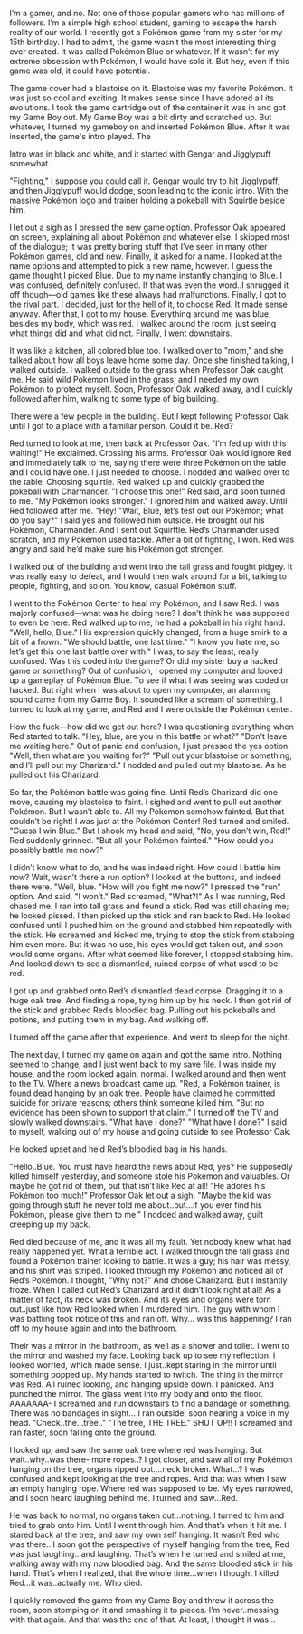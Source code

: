 I’m a gamer, and no. Not one of those popular gamers who has millions of followers. I’m a simple high school student, gaming to escape the harsh reality of our world. I recently got a Pokémon game from my sister for my 15th birthday. I had to admit, the game wasn’t the most interesting thing ever created. It was called Pokémon Blue or whatever. If it wasn’t for my extreme obsession with Pokémon, I would have sold it. But hey, even if this game was old, it could have potential.

The game cover had a blastoise on it. Blastoise was my favorite Pokémon. It was just so cool and exciting. It makes sense since I have adored all its evolutions. I took the game cartridge out of the container it was in and got my Game Boy out. My Game Boy was a bit dirty and scratched up. But whatever, I turned my gameboy on and inserted Pokémon Blue. After it was inserted, the game's intro played. The

Intro was in black and white, and it started with Gengar and Jigglypuff somewhat.

"Fighting," I suppose you could call it. Gengar would try to hit Jigglypuff, and then Jigglypuff would dodge, soon leading to the iconic intro. With the massive Pokémon logo and trainer holding a pokeball with Squirtle beside him.

I let out a sigh as I pressed the new game option. Professor Oak appeared on screen, explaining all about Pokémon and whatever else. I skipped most of the dialogue; it was pretty boring stuff that I’ve seen in many other Pokémon games, old and new. Finally, it asked for a name. I looked at the name options and attempted to pick a new name, however. I guess the game thought I picked Blue. Due to my name instantly changing to Blue. I was confused, definitely confused. If that was even the word..I shrugged it off though—old games like these always had malfunctions. Finally, I got to the rival part. I decided, just for the hell of it, to choose Red. It made sense anyway. After that, I got to my house. Everything around me was blue, besides my body, which was red. I walked around the room, just seeing what things did and what did not. Finally, I went downstairs.

It was like a kitchen, all colored blue too. I walked over to "mom," and she talked about how all boys leave home some day. Once she finished talking, I walked outside. I walked outside to the grass when Professor Oak caught me. He said wild Pokémon lived in the grass, and I needed my own Pokémon to protect myself. Soon, Professor Oak walked away, and I quickly followed after him, walking to some type of big building.

There were a few people in the building. But I kept following Professor Oak until I got to a place with a familiar person. Could it be..Red?

Red turned to look at me, then back at Professor Oak. "I’m fed up with this waiting!" He exclaimed. Crossing his arms. Professor Oak would ignore Red and immediately talk to me, saying there were three Pokémon on the table and I could have one. I just needed to choose. I nodded and walked over to the table. Choosing squirtle. Red walked up and quickly grabbed the pokeball with Charmander. "I choose this one!" Red said, and soon turned to me. "My Pokémon looks stronger." I ignored him and walked away. Until Red followed after me. "Hey! "Wait, Blue, let’s test out our Pokémon; what do you say?" I said yes and followed him outside. He brought out his Pokémon, Charmander. And I sent out Squirttle. Red’s Charmander used scratch, and my Pokémon used tackle. After a bit of fighting, I won. Red was angry and said he’d make sure his Pokémon got stronger.

I walked out of the building and went into the tall grass and fought pidgey. It was really easy to defeat, and I would then walk around for a bit, talking to people, fighting, and so on. You know, casual Pokémon stuff.

I went to the Pokémon Center to heal my Pokémon, and I saw Red. I was majorly confused—what was he doing here? I don’t think he was supposed to even be here. Red walked up to me; he had a pokeball in his right hand. "Well, hello, Blue." His expression quickly changed, from a huge smirk to a bit of a frown. "We should battle, one last time." "I know you hate me, so let’s get this one last battle over with." I was, to say the least, really confused. Was this coded into the game? Or did my sister buy a hacked game or something? Out of confusion, I opened my computer and looked up a gameplay of Pokémon Blue. To see if what I was seeing was coded or hacked. But right when I was about to open my computer, an alarming sound came from my Game Boy. It sounded like a scream of something. I turned to look at my game, and Red and I were outside the Pokémon center.

How the fuck—how did we get out here? I was questioning everything when Red started to talk. "Hey, blue, are you in this battle or what?" "Don't leave me waiting here." Out of panic and confusion, I just pressed the yes option. "Well, then what are you waiting for?" "Pull out your blastoise or something, and I’ll pull out my Charizard." I nodded and pulled out my blastoise. As he pulled out his Charizard.

So far, the Pokémon battle was going fine. Until Red’s Charizard did one move, causing my blastoise to faint. I sighed and went to pull out another Pokémon. But I wasn’t able to. All my Pokémon somehow fainted. But that couldn’t be right! I was just at the Pokémon Center! Red turned and smiled. "Guess I win Blue." But I shook my head and said, "No, you don’t win, Red!" Red suddenly grinned. "But all your Pokémon fainted." "How could you possibly battle me now?"

I didn’t know what to do, and he was indeed right. How could I battle him now? Wait, wasn’t there a run option? I looked at the buttons, and indeed there were. "Well, blue. "How will you fight me now?" I pressed the "run" option. And said, "I won’t." Red screamed, "What?!" As I was running, Red chased me. I ran into tall grass and found a stick. Red was still chasing me; he looked pissed. I then picked up the stick and ran back to Red. He looked confused until I pushed him on the ground and stabbed him repeatedly with the stick. He screamed and kicked me, trying to stop the stick from stabbing him even more. But it was no use, his eyes would get taken out, and soon would some organs. After what seemed like forever, I stopped stabbing him. And looked down to see a dismantled, ruined corpse of what used to be red.

I got up and grabbed onto Red’s dismantled dead corpse. Dragging it to a huge oak tree. And finding a rope, tying him up by his neck. I then got rid of the stick and grabbed Red’s bloodied bag. Pulling out his pokeballs and potions, and putting them in my bag. And walking off.

I turned off the game after that experience. And went to sleep for the night.

The next day, I turned my game on again and got the same intro. Nothing seemed to change, and I just went back to my save file. I was inside my house, and the room looked again, normal. I walked around and then went to the TV. Where a news broadcast came up. "Red, a Pokémon trainer, is found dead hanging by an oak tree. People have claimed he committed suicide for private reasons; others think someone killed him. "But no evidence has been shown to support that claim." I turned off the TV and slowly walked downstairs. "What have I done?" "What have I done?" I said to myself, walking out of my house and going outside to see Professor Oak.

He looked upset and held Red’s bloodied bag in his hands.

"Hello..Blue. You must have heard the news about Red, yes? He supposedly killed himself yesterday, and someone stole his Pokémon and valuables. Or maybe he got rid of them, but that isn’t like Red at all! "He adores his Pokémon too much!" Professor Oak let out a sigh. "Maybe the kid was going through stuff he never told me about..but…if you ever find his Pokémon, please give them to me." I nodded and walked away, guilt creeping up my back.

Red died because of me, and it was all my fault. Yet nobody knew what had really happened yet. What a terrible act. I walked through the tall grass and found a Pokémon trainer looking to battle. It was a guy; his hair was messy, and his shirt was striped. I looked through my Pokémon and noticed all of Red’s Pokémon. I thought, "Why not?" And chose Charizard. But I instantly froze. When I called out Red’s Charizard ard it didn’t look right at all! As a matter of fact, its neck was broken. And its eyes and organs were torn out..just like how Red looked when I murdered him. The guy with whom I was battling took notice of this and ran off. Why... was this happening? I ran off to my house again and into the bathroom.

Their was a mirror in the bathroom, as well as a shower and toilet. I went to the mirror and washed my face. Looking back up to see my reflection. I looked worried, which made sense. I just..kept staring in the mirror until something popped up. My hands started to twitch. The thing in the mirror was Red. All ruined looking, and hanging upside down. I panicked. And punched the mirror. The glass went into my body and onto the floor. AAAAAAA- I screamed and run downstairs to find a bandage or something. There was no bandages in sight….I ran outside, soon hearing a voice in my head. "Check..the…tree.." "The tree, THE TREE." SHUT UP!! I screamed and ran faster, soon falling onto the ground.

I looked up, and saw the same oak tree where red was hanging. But wait..why..was there- more ropes..? I got closer, and saw all of my Pokémon hanging on the tree, organs ripped out….neck broken. What…? I was confused and kept looking at the tree and ropes. And that was when I saw an empty hanging rope. Where red was supposed to be. My eyes narrowed, and I soon heard laughing behind me. I turned and saw…Red.

He was back to normal, no organs taken out…nothing. I turned to him and tried to grab onto him. Until I went through him. And that’s when it hit me. I stared back at the tree, and saw my own self hanging. It wasn’t Red who was there.. I soon got the perspective of myself hanging from the tree, Red was just laughing…and laughing. That’s when he turned and smiled at me, walking away with my now bloodied bag. And the same bloodied stick in his hand. That’s when I realized, that the whole time…when I thought I killed Red…it was..actually me. Who died.

I quickly removed the game from my Game Boy and threw it across the room, soon stomping on it and smashing it to pieces. I’m never..messing with that again. And that was the end of that. At least, I thought it was…